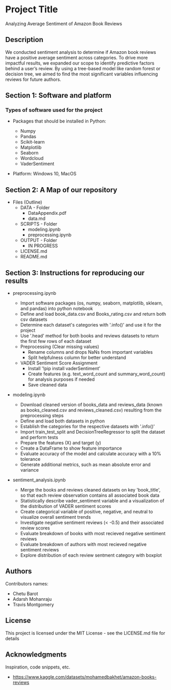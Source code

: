 # Project Title

Analyzing Average Sentiment of Amazon Book Reviews


## Description

We conducted sentiment analysis to determine if Amazon book reviews have a positive average sentiment across categories. To drive more impactful results, we expanded our scope to identify predictive factors behind a user’s review. By using a tree-based model like random forest or decision tree, we aimed to find the most significant variables influencing reviews for future authors.
## Section 1: Software and platform

### Types of software used for the project

* Packages that should be installed in Python:
  * Numpy
  * Pandas
  * Scikit-learn
  * Matplotlib
  * Seaborn
  * Wordcloud
  * VaderSentiment
  
* Platform: Windows 10, MacOS

## Section 2: A Map of our repository

* Files (Outline)
  * DATA - Folder
    * DataAppendix.pdf
    * data.md
  * SCRIPTS - Folder
    * modeling.ipynb
    * preprocessing.ipynb
  * OUTPUT - Folder
    * IN PROGRESS 
  * LICENSE.md
  * README.md

## Section 3: Instructions for reproducing our results

* preprocessing.ipynb
  * Import software packages (os, numpy, seaborn, matplotlib, sklearn, and pandas) into python notebook
  * Define and load book_data.csv and Books_rating.csv and return both csv datasets
  * Determine each dataset's categories with '.info()' and use it for the project
  * Use '.head' method for both books and reviews datasets to return the first few rows of each dataset
  * Preprocessing (Clear missing values)
    * Rename columns and drops NaNs from important variables
    * Split helpfulness column for better understand
  * VADER Sentiment Score Assignment
    * Install '!pip install vaderSentiment' 
    * Create features (e.g. text_word_count and summary_word_count) for analysis purposes if needed
    * Save cleaned data
  
* modeling.ipynb
  * Download cleaned version of books_data and reviews_data (known as books_cleaned.csv and reviews_cleaned.csv) resulting from the preprocessing steps
  * Define and load both datasets in python
  * Establish the categories for the respective datasets with '.info()'
  * Import train_test_split and DecisionTreeRegressor to split the dataset and perform tests
  * Prepare the features (X) and target (y)
  * Create a DataFrame to show feature importance 
  * Evaluate accuracy of the model and calculate accuracy with a 10% tolerance
  * Generate additional metrics, such as mean absolute error and variance
 
* sentiment_analysis.ipynb
  * Merge the books and reviews cleaned datasets on key 'book_title', so that each review observation contains all associated book data
  * Statistically describe vader_sentiment variable and a visualization of the distribution of VADER sentiment scores
  * Create categorical variable of positive, negative, and neutral to visualize overall sentiment trends
  * Investigate negative sentiment reviews (< -0.5) and their associated review scores
  * Evaluate breakdown of books with most recieved negative sentiment reviews
  * Evaluate breakdown of authors with most recieved negative sentiment reviews
  * Explore distribution of each review sentment category with boxplot


## Authors

Contributors names:

* Chetu Barot 
* Adarsh Mohanraju
* Travis Montgomery


## License

This project is licensed under the MIT License - see the LICENSE.md file for details

## Acknowledgments

Inspiration, code snippets, etc.
* https://www.kaggle.com/datasets/mohamedbakhet/amazon-books-reviews
